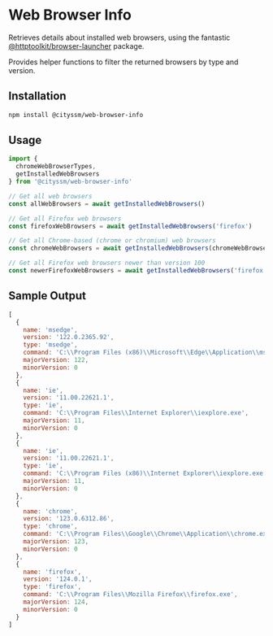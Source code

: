 # Web Browser Info

Retrieves details about installed web browsers,
using the fantastic [@httptoolkit/browser-launcher](https://www.npmjs.com/package/@httptoolkit/browser-launcher) package.

Provides helper functions to filter the returned browsers by type and version.

## Installation

```sh
npm install @cityssm/web-browser-info
```

## Usage

```javascript
import {
  chromeWebBrowserTypes,
  getInstalledWebBrowsers 
} from '@cityssm/web-browser-info'

// Get all web browsers
const allWebBrowsers = await getInstalledWebBrowsers()

// Get all Firefox web browsers
const firefoxWebBrowsers = await getInstalledWebBrowsers('firefox')

// Get all Chrome-based (chrome or chromium) web browsers
const chromeWebBrowsers = await getInstalledWebBrowsers(chromeWebBrowserTypes)

// Get all Firefox web browsers newer than version 100
const newerFirefoxWebBrowsers = await getInstalledWebBrowsers('firefox', 100)
```

## Sample Output

```javascript
[
  {
    name: 'msedge',
    version: '122.0.2365.92',
    type: 'msedge',
    command: 'C:\\Program Files (x86)\\Microsoft\\Edge\\Application\\msedge.exe',
    majorVersion: 122,
    minorVersion: 0
  },
  {
    name: 'ie',
    version: '11.00.22621.1',
    type: 'ie',
    command: 'C:\\Program Files\\Internet Explorer\\iexplore.exe',
    majorVersion: 11,
    minorVersion: 0
  },
  {
    name: 'ie',
    version: '11.00.22621.1',
    type: 'ie',
    command: 'C:\\Program Files (x86)\\Internet Explorer\\iexplore.exe',
    majorVersion: 11,
    minorVersion: 0
  },
  {
    name: 'chrome',
    version: '123.0.6312.86',
    type: 'chrome',
    command: 'C:\\Program Files\\Google\\Chrome\\Application\\chrome.exe',
    majorVersion: 123,
    minorVersion: 0
  },
  {
    name: 'firefox',
    version: '124.0.1',
    type: 'firefox',
    command: 'C:\\Program Files\\Mozilla Firefox\\firefox.exe',
    majorVersion: 124,
    minorVersion: 0
  }
]
```